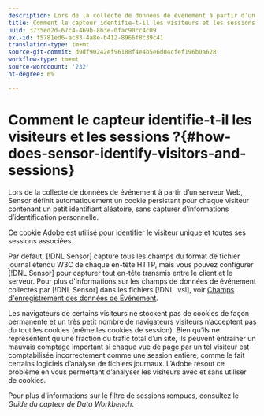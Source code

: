 ```yaml
---
description: Lors de la collecte de données de événement à partir d’un serveur Web, Sensor définit automatiquement un cookie persistant pour chaque visiteur contenant un petit identifiant aléatoire, sans capturer d’informations d’identification personnelle.
title: Comment le capteur identifie-t-il les visiteurs et les sessions ?
uuid: 3735ed2d-67c4-469b-8b3e-0fac90cc4c09
exl-id: f5781ed6-ac83-4a8e-b412-8966f8c39c41
translation-type: tm+mt
source-git-commit: d9df90242ef96188f4e4b5e6d04cfef196b0a628
workflow-type: tm+mt
source-wordcount: '232'
ht-degree: 6%

---
```


# Comment le capteur identifie-t-il les visiteurs et les sessions ?{#how-does-sensor-identify-visitors-and-sessions}

Lors de la collecte de données de événement à partir d’un serveur Web, Sensor définit automatiquement un cookie persistant pour chaque visiteur contenant un petit identifiant aléatoire, sans capturer d’informations d’identification personnelle.

Ce cookie Adobe est utilisé pour identifier le visiteur unique et toutes ses sessions associées.

Par défaut, [!DNL Sensor] capture tous les champs du format de fichier journal étendu W3C de chaque en-tête HTTP, mais vous pouvez configurer [!DNL Sensor] pour capturer tout en-tête transmis entre le client et le serveur. Pour plus d&#39;informations sur les champs de données de événement collectés par [!DNL Sensor] dans les fichiers [!DNL .vsl], voir [Champs d&#39;enregistrement des données de Événement](../../home/c-snsr-ovrvw/c-evnt-data-rcd-flds/c-evnt-data-rcd-flds.md#concept-ed2a8797cb5b4995b55ffd50a9f12a44).

Les navigateurs de certains visiteurs ne stockent pas de cookies de façon permanente et un très petit nombre de navigateurs visiteurs n’acceptent pas du tout les cookies (même les cookies de session). Bien qu’ils ne représentent qu’une fraction du trafic total d’un site, ils peuvent entraîner un mauvais comptage important si chaque vue de page par un tel visiteur est comptabilisée incorrectement comme une session entière, comme le fait certains logiciels d’analyse de fichiers journaux. L’Adobe résout ce problème en vous permettant d’analyser les visiteurs avec et sans utiliser de cookies.

Pour plus d&#39;informations sur le filtre de sessions rompues, consultez le *Guide du capteur de Data Workbench*.
